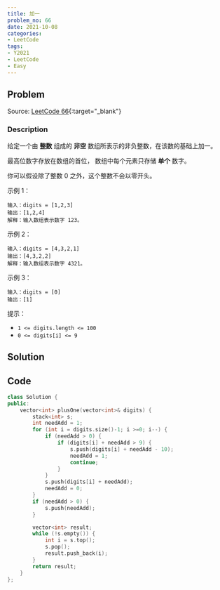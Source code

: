 ```yaml
---
title: 加一
problem_no: 66
date: 2021-10-08
categories:
- LeetCode
tags:
- Y2021
- LeetCode
- Easy
---
```


<!-- Description. -->

<!-- more -->

## Problem

Source: [LeetCode 66](https://leetcode-cn.com/problems/plus-one/){:target="_blank"}

### Description

给定一个由 **整数** 组成的 **非空** 数组所表示的非负整数，在该数的基础上加一。

最高位数字存放在数组的首位， 数组中每个元素只存储 **单个** 数字。

你可以假设除了整数 0 之外，这个整数不会以零开头。

示例 1：

```text
输入：digits = [1,2,3]
输出：[1,2,4]
解释：输入数组表示数字 123。
```

示例 2：

```text
输入：digits = [4,3,2,1]
输出：[4,3,2,2]
解释：输入数组表示数字 4321。
```

示例 3：

```text
输入：digits = [0]
输出：[1]
```

提示：

- `1 <= digits.length <= 100`
- `0 <= digits[i] <= 9`

## Solution

## Code

```cpp
class Solution {
public:
    vector<int> plusOne(vector<int>& digits) {
        stack<int> s;
        int needAdd = 1;
        for (int i = digits.size()-1; i >=0; i--) {
            if (needAdd > 0) {
                if (digits[i] + needAdd > 9) {
                    s.push(digits[i] + needAdd - 10);
                    needAdd = 1;
                    continue;
                }
            }
            s.push(digits[i] + needAdd);
            needAdd = 0;
        }
        if (needAdd > 0) {
            s.push(needAdd);
        }

        vector<int> result;
        while (!s.empty()) {
            int i = s.top();
            s.pop();
            result.push_back(i);
        }
        return result;
    }
};
```

